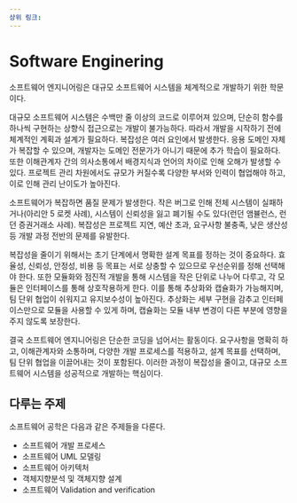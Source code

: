 ```yaml
---
상위 링크:
---
```

# Software Enginering
소프트웨어 엔지니어링은 대규모 소프트웨어 시스템을 체계적으로 개발하기 위한 학문이다. 

대규모 소프트웨어 시스템은 수백만 줄 이상의 코드로 이루어져 있으며, 단순히 함수를 하나씩 구현하는 상향식 접근으로는 개발이 불가능하다. 따라서 개발을 시작하기 전에 체계적인 계획과 설계가 필요하다. 복잡성은 여러 요인에서 발생한다. 응용 도메인 자체가 복잡할 수 있으며, 개발자는 도메인 전문가가 아니기 때문에 추가 학습이 필요하다. 또한 이해관계자 간의 의사소통에서 배경지식과 언어의 차이로 인해 오해가 발생할 수 있다. 프로젝트 관리 차원에서도 규모가 커질수록 다양한 부서와 인력이 협업해야 하고, 이로 인해 관리 난이도가 높아진다.

소프트웨어가 복잡하면 품질 문제가 발생한다. 작은 버그로 인해 전체 시스템이 실패하거나(아리안 5 로켓 사례), 시스템이 신뢰성을 잃고 폐기될 수도 있다(런던 앰뷸런스, 런던 증권거래소 사례). 복잡성은 프로젝트 지연, 예산 초과, 요구사항 불충족, 낮은 생산성 등 개발 과정 전반의 문제를 유발한다.

복잡성을 줄이기 위해서는 초기 단계에서 명확한 설계 목표를 정하는 것이 중요하다. 효율성, 신뢰성, 안정성, 비용 등 목표는 서로 상충할 수 있으므로 우선순위를 정해 선택해야 한다. 또한 모듈화와 점진적 개발을 통해 시스템을 작은 단위로 나누어 다루고, 각 모듈은 인터페이스를 통해 상호작용하게 한다. 이를 통해 추상화와 캡슐화가 가능해지며, 팀 단위 협업이 쉬워지고 유지보수성이 높아진다. 추상화는 세부 구현을 감추고 인터페이스만으로 모듈을 사용할 수 있게 하며, 캡슐화는 모듈 내부 변경이 다른 부분에 영향을 주지 않도록 보장한다.

결국 소프트웨어 엔지니어링은 단순한 코딩을 넘어서는 활동이다. 요구사항을 명확히 하고, 이해관계자와 소통하며, 다양한 개발 프로세스를 적용하고, 설계 목표를 선택하며, 팀 단위 협업을 이끌어내는 것이 포함된다. 이러한 과정이 복잡성을 줄이고, 대규모 소프트웨어 시스템을 성공적으로 개발하는 핵심이다.

## 다루는 주제
소프트웨어 공학은 다음과 같은 주제들을 다룬다.

* 소프트웨어 개발 프로세스 
* 소프트웨어 UML 모델링
* 소프트웨어 아키텍처
* 객체지향분석 및 객체지향 설계
* 소프트웨어 Validation and verification